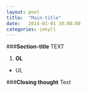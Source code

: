 ```yaml
---
layout: post
title:  "Main-title"
date:   2014-01-01 20:00:00
categories: jekyll 
---
```

###**Section-title**
TEXT

1. **OL**

* UL 

###**Closing thought**
Text



